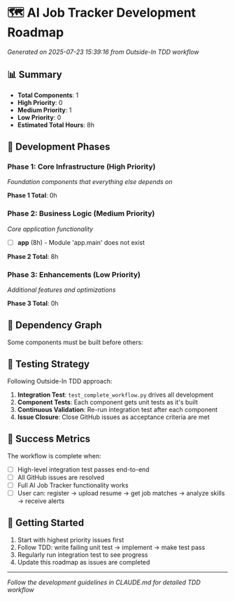 # 🗺️ AI Job Tracker Development Roadmap

*Generated on 2025-07-23 15:39:16 from Outside-In TDD workflow*

## 📊 Summary
- **Total Components**: 1
- **High Priority**: 0
- **Medium Priority**: 1
- **Low Priority**: 0
- **Estimated Total Hours**: 8h

## 🎯 Development Phases

### Phase 1: Core Infrastructure (High Priority)
*Foundation components that everything else depends on*


**Phase 1 Total**: 0h

### Phase 2: Business Logic (Medium Priority)
*Core application functionality*

- [ ] **app** (8h) - Module 'app.main' does not exist

**Phase 2 Total**: 8h

### Phase 3: Enhancements (Low Priority)
*Additional features and optimizations*


**Phase 3 Total**: 0h

## 🔄 Dependency Graph
Some components must be built before others:


## 🧪 Testing Strategy
Following Outside-In TDD approach:

1. **Integration Test**: `test_complete_workflow.py` drives all development
2. **Component Tests**: Each component gets unit tests as it's built
3. **Continuous Validation**: Re-run integration test after each component
4. **Issue Closure**: Close GitHub issues as acceptance criteria are met

## 🎉 Success Metrics
The workflow is complete when:
- [ ] High-level integration test passes end-to-end
- [ ] All GitHub issues are resolved
- [ ] Full AI Job Tracker functionality works
- [ ] User can: register → upload resume → get job matches → analyze skills → receive alerts

## 🚀 Getting Started
1. Start with highest priority issues first
2. Follow TDD: write failing unit test → implement → make test pass
3. Regularly run integration test to see progress
4. Update this roadmap as issues are completed

---
*Follow the development guidelines in CLAUDE.md for detailed TDD workflow*
